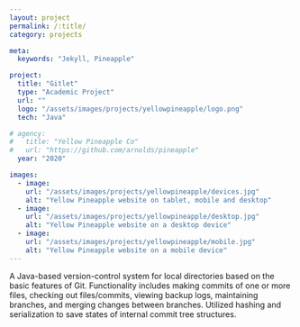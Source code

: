 ```yaml
---
layout: project
permalink: /:title/
category: projects

meta:
  keywords: "Jekyll, Pineapple"

project:
  title: "Gitlet"
  type: "Academic Project"
  url: ""
  logo: "/assets/images/projects/yellowpineapple/logo.png"
  tech: "Java"

# agency:
#   title: "Yellow Pineapple Co"
#   url: "https://github.com/arnolds/pineapple"
  year: "2020"

images:
  - image:
    url: "/assets/images/projects/yellowpineapple/devices.jpg"
    alt: "Yellow Pineapple website on tablet, mobile and desktop"
  - image:
    url: "/assets/images/projects/yellowpineapple/desktop.jpg"
    alt: "Yellow Pineapple website on a desktop device"
  - image:
    url: "/assets/images/projects/yellowpineapple/mobile.jpg"
    alt: "Yellow Pineapple website on a mobile device"
---
```

<p>A Java-based version-control system for local directories based on the basic features of Git. Functionality includes making commits of one or more files, checking out files/commits, viewing backup logs, maintaining branches, and merging changes between branches. Utilized hashing and serialization to save states of internal commit tree structures.</p>